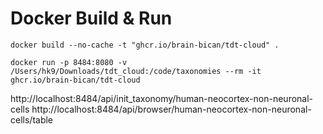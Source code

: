 # Docker Build & Run

```
docker build --no-cache -t "ghcr.io/brain-bican/tdt-cloud" .
```

```
docker run -p 8484:8080 -v /Users/hk9/Downloads/tdt_cloud:/code/taxonomies --rm -it ghcr.io/brain-bican/tdt-cloud 
```

http://localhost:8484/api/init_taxonomy/human-neocortex-non-neuronal-cells
http://localhost:8484/api/browser/human-neocortex-non-neuronal-cells/table